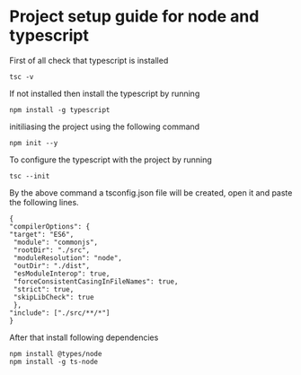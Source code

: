# Project setup guide for node and typescript

First of all check that typescript is installed

```
tsc -v

```
If not installed then install the typescript by running

```
npm install -g typescript

```

initiliasing the project using the following command

```
npm init --y

```
To configure the typescript with the project by running

```
tsc --init

```
By the above command a tsconfig.json file will be created, open it and paste the following lines.
```
{
"compilerOptions": {
"target": "ES6",  
 "module": "commonjs",  
 "rootDir": "./src",  
 "moduleResolution": "node",  
 "outDir": "./dist",  
 "esModuleInterop": true,  
 "forceConsistentCasingInFileNames": true,  
 "strict": true,  
 "skipLibCheck": true  
 },
"include": ["./src/**/*"]
}
```

After that install following dependencies

```
npm install @types/node
npm install -g ts-node

```

